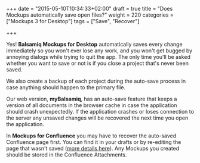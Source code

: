 +++
date = "2015-05-10T10:34:33+02:00"
draft = true
title = "Does Mockups automatically save open files?"
weight = 220
categories = ["Mockups 3 for Desktop"]
tags = ["Save", "Recover"]

+++

Yes! **Balsamiq Mockups for Desktop** automatically saves every change immediately so you won't ever lose any work, and you won't get bugged by annoying dialogs while trying to quit the app. The only time you'll be asked whether you want to save or not is if you close a project that's never been saved.

We also create a backup of each project during the auto-save process in case anything should happen to the primary file.

Our web version, **myBalsamiq**, has an auto-save feature that keeps a version of all documents in the browser cache in case the application should crash unexpectedly. If the application crashes or loses connection to the server any unsaved changes will be recovered the next time you open the application.

In **Mockups for Confluence** you may have to recover the auto-saved Confluence page first. You can find it in your drafts or by re-editing the page that wasn't saved ([more details here](https://confluence.atlassian.com/display/CONF57/Working+with+Drafts)). Any Mockups you created should be stored in the Confluence Attachments.